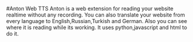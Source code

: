 #Anton Web TTS
Anton is a web extension for reading your website realtime without any recording. You can also translate your website from every language to English,Russian,Turkish and German.
Also you can see where it is reading while its working. It uses python,javascript and html to do it. 
